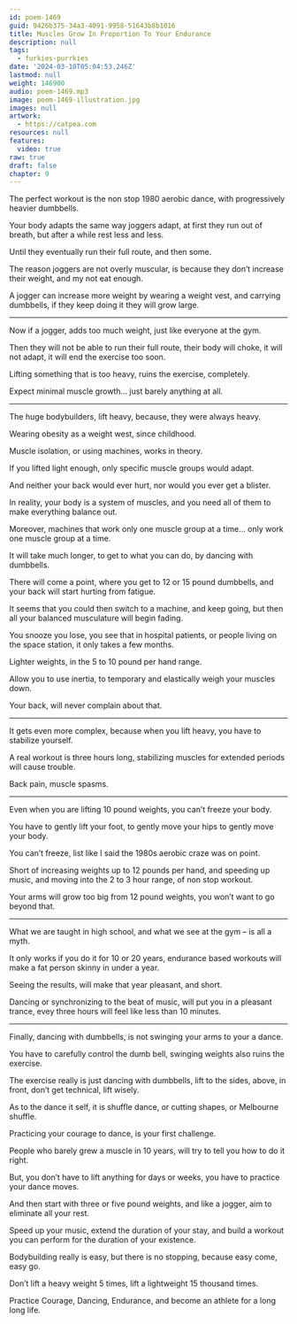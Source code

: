 ```yaml
---
id: poem-1469
guid: 9426b375-34a3-4091-9958-51643b8b1016
title: Muscles Grow In Proportion To Your Endurance
description: null
tags:
  - furkies-purrkies
date: '2024-03-10T05:04:53.246Z'
lastmod: null
weight: 146900
audio: poem-1469.mp3
image: poem-1469-illustration.jpg
images: null
artwork:
  - https://catpea.com
resources: null
features:
  video: true
raw: true
draft: false
chapter: 9
---
```


The perfect workout is the non stop 1980 aerobic dance,
with progressively heavier dumbbells.

Your body adapts the same way joggers adapt,
at first they run out of breath, but after a while rest less and less.

Until they eventually run their full route,
and then some.

The reason joggers are not overly muscular,
is because they don’t increase their weight, and my not eat enough.

A jogger can increase more weight by wearing a weight vest,
and carrying dumbbells, if they keep doing it they will grow large.

---

Now if a jogger, adds too much weight,
just like everyone at the gym.

Then they will not be able to run their full route,
their body will choke, it will not adapt, it will end the exercise too soon.

Lifting something that is too heavy,
ruins the exercise, completely.

Expect minimal muscle growth...
just barely anything at all.

---

The huge bodybuilders, lift heavy, because,
they were always heavy.

Wearing obesity as a weight west,
since childhood.

Muscle isolation, or using machines,
works in theory.

If you lifted light enough,
only specific muscle groups would adapt.

And neither your back would ever hurt,
nor would you ever get a blister.

In reality, your body is a system of muscles,
and you need all of them to make everything balance out.

Moreover, machines that work only one muscle group at a time...
only work one muscle group at a time.

It will take much longer, to get to what you can do,
by dancing with dumbbells.

There will come a point, where you get to 12 or 15 pound dumbbells,
and your back will start hurting from fatigue.

It seems that you could then switch to a machine,
and keep going, but then all your balanced musculature will begin fading.

You snooze you lose, you see that in hospital patients,
or people living on the space station, it only takes a few months.

Lighter weights,
in the 5 to 10 pound per hand range.

Allow you to use inertia,
to temporary and elastically weigh your muscles down.

Your back,
will never complain about that.

---

It gets even more complex,
because when you lift heavy, you have to stabilize yourself.

A real workout is three hours long,
stabilizing muscles for extended periods will cause trouble.

Back pain,
muscle spasms.

---

Even when you are lifting 10 pound weights,
you can’t freeze your body.

You have to gently lift your foot,
to gently move your hips to gently move your body.

You can’t freeze,
list like I said the 1980s aerobic craze was on point.

Short of increasing weights up to 12 pounds per hand, and speeding up music,
and moving into the 2 to 3 hour range, of non stop workout.

Your arms will grow too big from 12 pound weights,
you won’t want to go beyond that.

---

What we are taught in high school,
and what we see at the gym – is all a myth.

It only works if you do it for 10 or 20 years,
endurance based workouts will make a fat person skinny in under a year.

Seeing the results,
will make that year pleasant, and short.

Dancing or synchronizing to the beat of music,
will put you in a pleasant trance, evey three hours will feel like less than 10 minutes.

---

Finally, dancing with dumbbells,
is not swinging your arms to your a dance.

You have to carefully control the dumb bell,
swinging weights also ruins the exercise.

The exercise really is just dancing with dumbbells,
lift to the sides, above, in front, don’t get technical, lift wisely.

As to the dance it self,
it is shuffle dance, or cutting shapes, or Melbourne shuffle.

Practicing your courage to dance,
is your first challenge.

People who barely grew a muscle in 10 years,
will try to tell you how to do it right.

But, you don’t have to lift anything for days or weeks,
you have to practice your dance moves.

And then start with three or five pound weights,
and like a jogger, aim to eliminate all your rest.

Speed up your music, extend the duration of your stay,
and build a workout you can perform for the duration of your existence.

Bodybuilding really is easy,
but there is no stopping, because easy come, easy go.

Don’t lift a heavy weight 5 times,
lift a lightweight 15 thousand times.

Practice Courage, Dancing, Endurance,
and become an athlete for a long long life.
